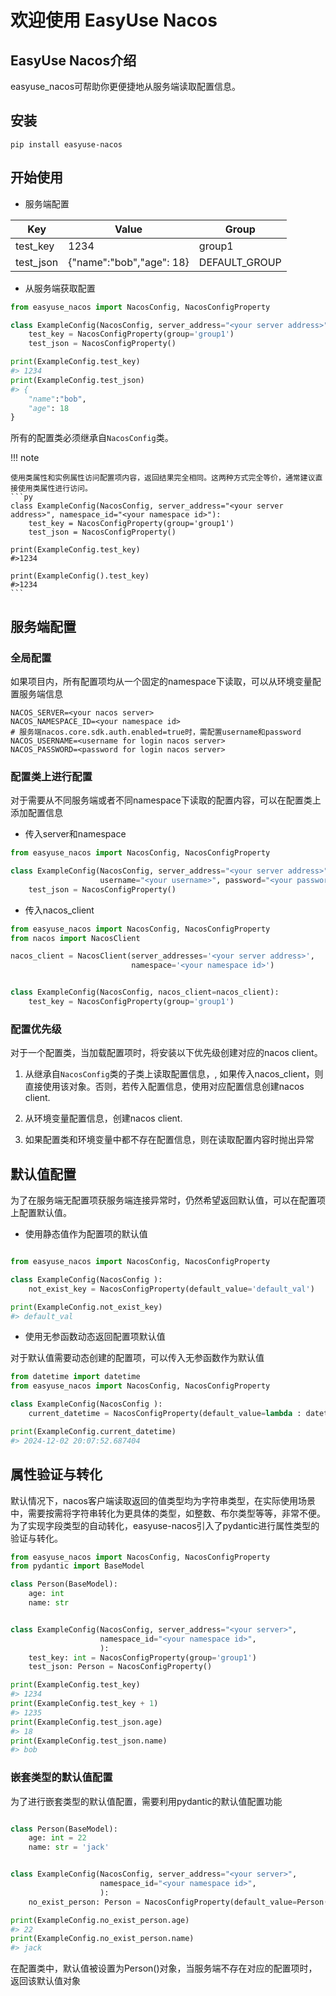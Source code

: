 # 欢迎使用 EasyUse Nacos

## EasyUse Nacos介绍
easyuse_nacos可帮助你更便捷地从服务端读取配置信息。


## 安装

``` shell title="从pip安装"
pip install easyuse-nacos
```

## 开始使用

* 服务端配置

| Key | Value | Group |
| --- | --- | --- |
| test_key | 1234 | group1 |
| test_json | {"name":"bob","age": 18} | DEFAULT_GROUP |

* 从服务端获取配置

``` py 
from easyuse_nacos import NacosConfig, NacosConfigProperty

class ExampleConfig(NacosConfig, server_address="<your server address>", namespace_id="<your namespace id>"):
    test_key = NacosConfigProperty(group='group1')
    test_json = NacosConfigProperty()

print(ExampleConfig.test_key)
#> 1234
print(ExampleConfig.test_json)
#> {
    "name":"bob",
    "age": 18
}
```

所有的配置类必须继承自`NacosConfig`类。

!!! note
  
    使用类属性和实例属性访问配置项内容，返回结果完全相同。这两种方式完全等价，通常建议直接使用类属性进行访问。
    ```py
    class ExampleConfig(NacosConfig, server_address="<your server address>", namespace_id="<your namespace id>"):
        test_key = NacosConfigProperty(group='group1')
        test_json = NacosConfigProperty()

    print(ExampleConfig.test_key)
    #>1234

    print(ExampleConfig().test_key)
    #>1234
    ```


## 服务端配置

### 全局配置

如果项目内，所有配置项均从一个固定的namespace下读取，可以从环境变量配置服务端信息
``` shell title=".env"
NACOS_SERVER=<your nacos server>
NACOS_NAMESPACE_ID=<your namespace id>
# 服务端nacos.core.sdk.auth.enabled=true时，需配置username和password
NACOS_USERNAME=<username for login nacos server>
NACOS_PASSWORD=<password for login nacos server>
```

### 配置类上进行配置

对于需要从不同服务端或者不同namespace下读取的配置内容，可以在配置类上添加配置信息

* 传入server和namespace

``` py title="在配置类上进行配置"
from easyuse_nacos import NacosConfig, NacosConfigProperty

class ExampleConfig(NacosConfig, server_address="<your server address>", namespace_id="<your namespace id>",
                    username="<your username>", password="<your password>"):
    test_json = NacosConfigProperty()

```

* 传入nacos_client

``` py title="传入nacos_client进行配置"
from easyuse_nacos import NacosConfig, NacosConfigProperty
from nacos import NacosClient

nacos_client = NacosClient(server_addresses='<your server address>',
                           namespace='<your namespace id>')


class ExampleConfig(NacosConfig, nacos_client=nacos_client):
    test_key = NacosConfigProperty(group='group1')
```

### 配置优先级

对于一个配置类，当加载配置项时，将安装以下优先级创建对应的nacos client。

1. 从继承自`NacosConfig`类的子类上读取配置信息，, 如果传入nacos_client，则直接使用该对象。否则，若传入配置信息，使用对应配置信息创建nacos client.

2. 从环境变量配置信息，创建nacos client.

3. 如果配置类和环境变量中都不存在配置信息，则在读取配置内容时抛出异常

## 默认值配置

为了在服务端无配置项获服务端连接异常时，仍然希望返回默认值，可以在配置项上配置默认值。

* 使用静态值作为配置项的默认值

``` py

from easyuse_nacos import NacosConfig, NacosConfigProperty

class ExampleConfig(NacosConfig ):
    not_exist_key = NacosConfigProperty(default_value='default_val')   

print(ExampleConfig.not_exist_key)
#> default_val
```

* 使用无参函数动态返回配置项默认值

对于默认值需要动态创建的配置项，可以传入无参函数作为默认值

```py
from datetime import datetime
from easyuse_nacos import NacosConfig, NacosConfigProperty

class ExampleConfig(NacosConfig ):
    current_datetime = NacosConfigProperty(default_value=lambda : datetime.now())

print(ExampleConfig.current_datetime)
#> 2024-12-02 20:07:52.687404
```

## 属性验证与转化

默认情况下，nacos客户端读取返回的值类型均为字符串类型，在实际使用场景中，需要按需将字符串转化为更具体的类型，如整数、布尔类型等等，非常不便。为了实现字段类型的自动转化，easyuse-nacos引入了pydantic进行属性类型的验证与转化。

``` py
from easyuse_nacos import NacosConfig, NacosConfigProperty
from pydantic import BaseModel

class Person(BaseModel):
    age: int
    name: str


class ExampleConfig(NacosConfig, server_address="<your server>",
                    namespace_id="<your namespace id>",
                    ):
    test_key: int = NacosConfigProperty(group='group1')
    test_json: Person = NacosConfigProperty()

print(ExampleConfig.test_key)
#> 1234
print(ExampleConfig.test_key + 1)
#> 1235
print(ExampleConfig.test_json.age)
#> 18
print(ExampleConfig.test_json.name)
#> bob
```

### 嵌套类型的默认值配置

为了进行嵌套类型的默认值配置，需要利用pydantic的默认值配置功能

``` py

class Person(BaseModel):
    age: int = 22
    name: str = 'jack'


class ExampleConfig(NacosConfig, server_address="<your server>",
                    namespace_id="<your namespace id>",
                    ):
    no_exist_person: Person = NacosConfigProperty(default_value=Person())

print(ExampleConfig.no_exist_person.age)
#> 22
print(ExampleConfig.no_exist_person.name)
#> jack
```

在配置类中，默认值被设置为Person()对象，当服务端不存在对应的配置项时，返回该默认值对象